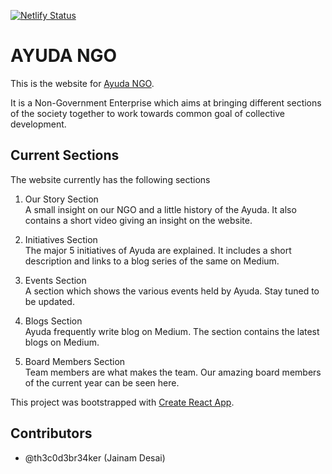 [![Netlify Status](https://api.netlify.com/api/v1/badges/a0f666e5-891e-4a2e-9297-83e47ff17dd2/deploy-status)](https://app.netlify.com/sites/ngo-ayuda/deploys)

# AYUDA NGO

This is the website for [Ayuda NGO](https://ayuda-ngo.github.io/ayuda-website/).

It is a Non-Government Enterprise which aims at bringing different sections of the society together to work towards common goal of collective development.

## Current Sections

The website currently has the following sections

1. Our Story Section  
   A small insight on our NGO and a little history of the Ayuda. It also contains a short video giving an insight on the website.

2. Initiatives Section  
   The major 5 initiatives of Ayuda are explained. It includes a short description and links to a blog series of the same on Medium.

3. Events Section  
   A section which shows the various events held by Ayuda. Stay tuned to be updated.

4. Blogs Section  
   Ayuda frequently write blog on Medium. The section contains the latest blogs on Medium.

5. Board Members Section  
   Team members are what makes the team. Our amazing board members of the current year can be seen here.

This project was bootstrapped with [Create React App](https://github.com/facebook/create-react-app).

## Contributors

- @th3c0d3br34ker (Jainam Desai)
